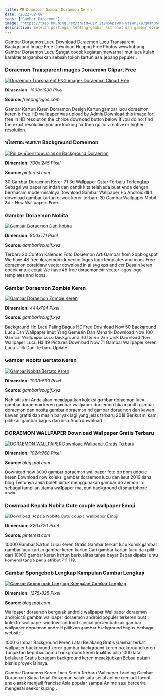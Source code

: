 ```yaml
---
title: 📷 Download Gambar Doraemon Keren
date: '2022-02-06'
tags: ["Gambar Doraemon"]
image: "https://tse3.mm.bing.net/th?id=OIP.2b2NSKpzwbT-ytzWMZkuUgHaK3&amp;pid=15.1"
description: Setelah postingan tentang gambar astronot dan gambar doraemon lucu kami lengkapi koleksi bahan desain untuk Anda dengan gambar gambar sayap yang keren di tul
---
```




Gambar Doraemon Lucu Download Doraemon Lucu Transparent Background Image Free Download Hubpng Free Photos wwwhubpng Gambar Doraemon Lucu Sangat cocok kegiatan mewarnai Imut lucu itulah karakter tergambarkan sebuah tokoh kartun asal jepang populer .



### Doraemon Transparent images Doraemon Clipart Free 

[![Doraemon Transparent PNG images Doraemon Clipart  Free ](https://www.freepnglogos.com/uploads/doraemon-png/doraemon-transparent-10.png)](https://www.freepnglogos.com/uploads/doraemon-png/doraemon-transparent-10.png)


**Dimension:** _1600x1600 Pixel_ 

**Source:** _freepnglogos.com_ 


Gambar Kartun Keren Doraemon Design Kartun gambar lucu doraemon keren is free HD wallpaper was upload by Admin Download this image for free in HD resolution the choice download button below If you do not find the exact resolution you are looking for then go for a native or higher resolution.


###  พไลพรรณ คนธาเวช Background Doraemon 

[![Pin by พไลพรรณ คนธาเวช on Background  Doraemon ](https://i.pinimg.com/originals/22/2f/d0/222fd0a852d63f07c712dee18c6977fa.jpg)](https://i.pinimg.com/originals/22/2f/d0/222fd0a852d63f07c712dee18c6977fa.jpg)


**Dimension:** _700x1245 Pixel_ 

**Source:** _pinterest.com_ 


30 Gambar Doraemon Keren 71 3d Wallpaper Qatar Terbaru Terlengkap Sebagai walpaper hd indah dan cantik kita telah ada buat Anda dengan bermacam model misalnya Download Gambar Wallpaper Hp Android dll 1 download gambar kartun cowok keren terbaru 30 Gambar Wallpaper Mobil 3d - New Wallpapers Free.


### Gambar Doraemon Nobita

[![Gambar Doraemon Dan Nobita](https://www.gambarlucugif.xyz/wp-content/uploads/2020/05/Download-Free-png-PERSONALITY-QUIZ-Kamu-Lebih-Tahu-Doraemon-atau-...-2.png)](https://www.gambarlucugif.xyz/wp-content/uploads/2020/05/Download-Free-png-PERSONALITY-QUIZ-Kamu-Lebih-Tahu-Doraemon-atau-...-2.png)


**Dimension:** _800x571 Pixel_ 

**Source:** _gambarlucugif.xyz_ 


Terbaru 30 Contoh Kalender Foto Doraemon Arti Gambar from 2bpblogspot We have 48 free doraemoncdr vector logos logo templates and icons Free doraemon coreldraw vector download in ai svg eps and cdr Desain keren cocok untuk cetak We have 48 free doraemoncdr vector logos logo templates and icons.


### Gambar Doraemon Zombie Keren

[![Gambar Doraemon Zombie Keren](https://www.gambarlucugif.xyz/wp-content/uploads/2020/05/Doraemon-Wallpaper-Gambar-Wallpaper-ponsel-Ide-1.jpg)](https://www.gambarlucugif.xyz/wp-content/uploads/2020/05/Doraemon-Wallpaper-Gambar-Wallpaper-ponsel-Ide-1.jpg)


**Dimension:** _444x794 Pixel_ 

**Source:** _gambarlucugif.xyz_ 


Background Hd Lucu Paling Bagus HD Free Download Now 50 Background Lucu Dan Wallpaper Imut Yang Gemesin Dan Menarik Download Now 100 Gambar Wallpaper Lucu Background Hd Keren Dan Unik Download Now Wallpaper Lucu Hd 49 Pictures Download Now 71 Gambar Wallpaper Keren Lucu Unik Dan Terbaru Update.


### Gambar Nobita Bertato Keren

[![Gambar Nobita Bertato Keren](https://www.gambarlucugif.xyz/wp-content/uploads/2020/05/Gambar-Keren-Nobita-Gambar-Keren.jpg)](https://www.gambarlucugif.xyz/wp-content/uploads/2020/05/Gambar-Keren-Nobita-Gambar-Keren.jpg)


**Dimension:** _1000x699 Pixel_ 

**Source:** _gambarlucugif.xyz_ 


Nah situs ini Anda akan mendapatkan koleksi gambar doraemon lucu gambar doraemon keren gambar wallpaper doraemon hitam putih gambar doraemon dan nobita gambar doraemon hd gambar doraemon dan kawan kawan grafiti dan masih banyak lagi yang jelas terbaru 2018 Berikut ini kami pilihkan gambar bagus dan bisa Anda download.


### DORAEMON WALLPAPER Download Wallpaper Gratis Terbaru

[![DORAEMON WALLPAPER  Download Wallpaper Gratis Terbaru](http://2.bp.blogspot.com/-H2W_yf4xrHg/Tc4FMdQAwJI/AAAAAAAAATE/B7cpFPjIshE/s1600/doraemon-dinosaurio.jpg)](http://2.bp.blogspot.com/-H2W_yf4xrHg/Tc4FMdQAwJI/AAAAAAAAATE/B7cpFPjIshE/s1600/doraemon-dinosaurio.jpg)


**Dimension:** _1024x768 Pixel_ 

**Source:** _blogspot.com_ 


Download now 3000 gambar doraemon wallpaper foto dp bbm doodle keren Download now koleksi gambar doraemon lucu dan imut 2019 riana blog Tentunya anda boleh untuk menggunakan gambar doraemon ini sebagai tampilan utama wallpaper maupun background di smartphone anda.


### Download Kepala Nobita Cute couple wallpaper Emoji 

[![Download Kepala Nobita  Cute couple wallpaper Emoji ](https://i.pinimg.com/736x/29/30/59/29305903ac725f3abaf64ed2ae125d62.jpg)](https://i.pinimg.com/736x/29/30/59/29305903ac725f3abaf64ed2ae125d62.jpg)


**Dimension:** _320x320 Pixel_ 

**Source:** _pinterest.com_ 


10000 Gambar Kartun Lucu Keren Gratis Gambar terkait lucu komik gambar gambar lucu kartun gambar keren kartun Cari gambar kartun lucu dan pilih dari 10000 gambar keren kartun berkualitas tanpa bayar Bebas dipakai untu komersil tanpa perlu atribut 711 118.


### Gambar Spongebob Lengkap Kumpulan Gambar Lengkap

[![Gambar Spongebob Lengkap  Kumpulan Gambar Lengkap](http://3.bp.blogspot.com/-dbmgaYA0GPY/VU14sUjNbBI/AAAAAAAAJCk/aHKZUS6fZz4/s1600/gambar%2Bspongebob%2B(2).jpg)](http://3.bp.blogspot.com/-dbmgaYA0GPY/VU14sUjNbBI/AAAAAAAAJCk/aHKZUS6fZz4/s1600/gambar%2Bspongebob%2B(2).jpg)


**Dimension:** _1275x825 Pixel_ 

**Source:** _blogspot.com_ 



Wallpaper doraemon bergerak android wallpaper Wallpaper doraemon android48 gambar wallpaper doraemon android populer terkeren buat kolektor wallpaper windows android special persembahkan gambar wallpaper doraemon android pilihkan gambar background bagus berbagai website .


1000 Gambar Background Keren Latar Belakang Gratis Gambar terkait wallpaper background keren gambar background keren background keren Tunjukkan kepribadianmu background keren kualitas pilih 1000 latar belakang Gratis beragam background keren menakjubkan Bebsa pakain bisnis proyek lainnya.


Gambar Doraemon Keren Lucu Sedih Terbaru Wallpaper Loading Gambar Doraemon Siapa kenal Doraemon salah satu serial anime menjadi favorit anak-anak menjadi francise Asia popular sampai Anime satu bercerita mengenai seekor kucing .




